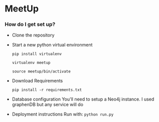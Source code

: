# MeetUp #

### How do I get set up? ###

* Clone the repository
* Start a new python virtual environment

  ```pip install virtualenv```
  
  ```virtualenv meetup```
  
  ```source meetup/bin/activate```
  
* Download Requirements

  ```pip install -r requirements.txt```
* Database configuration
You'll need to setup a Neo4j instance. I used graphenDB but any service will do
* Deployment instructions
Run with: ```python run.py```
